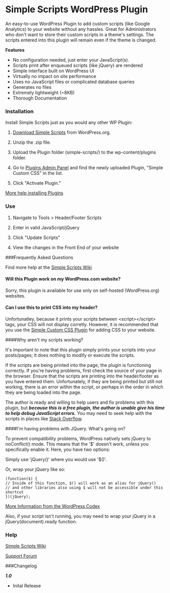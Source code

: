 Simple Scripts WordPress Plugin
=================

An easy-to-use WordPress Plugin to add custom scripts (like Google Analytics) to your website without any hassles.  Great for Administrators who don't want to store their custom scripts in a theme's settings.  The scripts entered into this plugin will remain even if the theme is changed.

**Features**

- No configuration needed, just enter your JavaScript(s).
- Scripts print after enqueued scripts (like jQuery) are rendered
- Simple interface built on WordPress UI
- Virtually no impact on site performance
- Uses no JavaScript files or complicated database queries
- Generates no files
- Extremely lightweight (~8KB)
- Thorough Documentation

### Installation

Install Simple Scripts just as you would any other WP Plugin:

1.  [Download Simple Scripts](http://wordpress.org/plugins/simple-scripts/ "Download Simple Scripts") from WordPress.org.

2.  Unzip the .zip file.

3.  Upload the Plugin folder (simple-scripts/) to the wp-content/plugins folder.

4. Go to [Plugins Admin Panel](http://codex.wordpress.org/Administration_Panels#Plugins "Plugins Admin Panel") and find the newly uploaded Plugin, "Simple Custom CSS" in the list.

5. Click "Activate Plugin."

[More help installing Plugins](http://codex.wordpress.org/Managing_Plugins#Installing_Plugins "WordPress Codex: Installing Plugins")

### Use

1.  Navigate to Tools > Header/Footer Scripts

2.  Enter in valid JavaScript/jQuery

3.  Click "Update Scripts"

4.  View the changes in the Front End of your website

###Frequently Asked Questions

Find more help at the [Simple Scripts Wiki](https://github.com/johnregan3/simple-scripts/wiki "Simple Scripts Wiki")

#### Will this Plugin work on my WordPress.com website?

Sorry, this plugin is available for use only on self-hosted (WordPress.org) websites.

#### Can I use this to print CSS into my header?

Unfortunatley, because it prints your scripts between &lt;script&gt;&lt;/script&gt; tags, your CSS will not display corretly.  However, it is recommended that you use the [Simple Custom CSS Plugin](http://wordpress.org/plugins/simple-custom-css "Simple Custom CSS Plugin") for adding CSS to your website.

####Why aren't my scripts working?

It's important to note that this plugin simply prints your scripts into your posts/pages; it does nothing to modify or execute the scripts.

If the scripts are being printed into the page, the plugin is functioning correctly.  If you're having problems, first check the source of your page in the browser.  Ensure that the scripts are printing into the header/footer as you have entered them.  Unfortunately, if they are being printed but still not working, there is an error within the script, or perhaps in the order in which they are being loaded into the page.

The author is ready and willing to help users and fix problems with this plugin, but ***because this is a free plugin, the author is unable give his time to help debug JavaScript errors.***  You may need to seek help with the scripts in places like [Stack Overflow](http://stackoverflow.com, "Stack Overflow").

####I'm having problems with JQuery.  What's going on?

To prevent compatibility problems, WordPress natively sets jQuery to noConflict() mode.  This means that the '$' doesn't work, unless you specifically enable it.  Here, you have two options:

Simply use 'jQuery()' where you would use '$()'.

Or, wrap your jQuery like so:

    (function($) {
    // Inside of this function, $() will work as an alias for jQuery()
    // and other libraries also using $ will not be accessible under this shortcut
    })(jQuery);

[More Information from the WordPress Codex](http://codex.wordpress.org/Function_Reference/wp_enqueue_script#jQuery_noConflict_Wrappers)

Also, if your script isn't running, you may need to wrap your jQuery in a jQuery(document).ready function.

### Help

[Simple Scripts Wiki](https://github.com/johnregan3/simple-scripts/wiki "Simple Scripts Wiki")

[Support Forum](http://wordpress.org/support/plugin/simple-scripts "Support Forum")

###Changelog

***1.0***
* Inital Release
